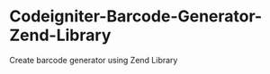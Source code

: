 Codeigniter-Barcode-Generator-Zend-Library
==========================================

Create barcode generator using Zend Library
